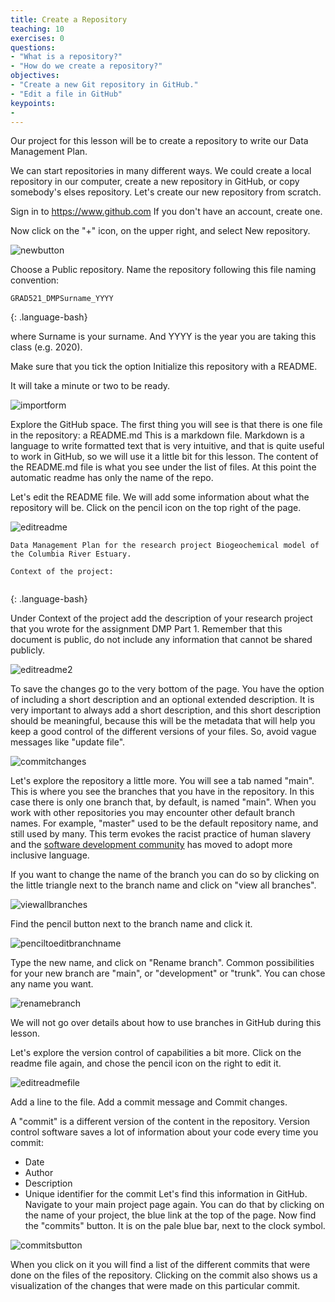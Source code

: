 ```yaml
---
title: Create a Repository
teaching: 10
exercises: 0
questions:
- "What is a repository?"
- "How do we create a repository?"
objectives:
- "Create a new Git repository in GitHub."
- "Edit a file in GitHub"
keypoints:
- 
---
```



Our project for this lesson will be to create a repository to write our Data Management Plan. 

We can start repositories in many different ways. We could create a local repository in our computer, create a new repository in GitHub, or copy somebody's elses repository. Let's create our new repository from scratch. 

Sign in to https://www.github.com If you don't have an account, create one. 

Now click on the "+" icon, on the upper right, and select New repository. 

![newbutton](../fig/new_newbutton.png)

Choose a Public repository. Name the repository following this file naming convention: 

~~~
GRAD521_DMPSurname_YYYY 
~~~
{: .language-bash}

where Surname is your surname. And YYYY is the year you are taking this class (e.g. 2020).

Make sure that you tick the option Initialize this repository with a README.

It will take a minute or two to be ready.

![importform](../fig/new_initializerepo.png)


Explore the GitHub space. The first thing you will see is that there is one file in the repository: a README.md This is a markdown file. Markdown is a language to write formatted text that is very intuitive, and that is quite useful to work in GitHub, so we will use it a little bit for this lesson. The content of the README.md file is what you see under the list of files. At this point the automatic readme has only the name of the repo. 

Let's edit the README file. We will add some information about what the repository will be. Click on the pencil icon on the top right of the page. 

![editreadme](../fig/edit_readme_1.png)

~~~
Data Management Plan for the research project Biogeochemical model of the Columbia River Estuary.

Context of the project:


~~~
{: .language-bash}

Under Context of the project add the description of your research project that you wrote for the assignment DMP Part 1. Remember that this document is public, do not include any information that cannot be shared publicly.

![editreadme2](../fig/edit_readme_2.png)

To save the changes go to the very bottom of the page. You have the option of including a short description and an optional extended description. It is very important to always add a short description, and this short description should be meaningful, because this will be the metadata that will help you keep a good control of the different versions of your files. So, avoid vague messages like "update file".

![commitchanges](../fig/import_commit_changes.png)

Let's explore the repository a little more. You will see a tab named "main". This is where you see the branches that you have in the repository. In this case there is only one branch that, by default, is named "main". When you work with other repositories you may encounter other default branch names. For example, "master" used to be the default repository name, and still used by many. This term evokes the racist practice of human slavery and the [software development community](https://github.com/github/renaming) has moved to adopt more inclusive language. 

If you want to change the name of the branch you can do so by clicking on the little triangle next to the branch name and click on "view all branches".

![viewallbranches](../fig/view_all_branches.png)

Find the pencil button next to the branch name and click it. 

![penciltoeditbranchname](../fig/pencil_to_edit_branch_name.png)

Type the new name, and click on "Rename branch". Common possibilities for your new branch are "main", or "development" or "trunk". You can chose any name you want. 

![renamebranch](../fig/rename_branch.png)

We will not go over details about how to use branches in GitHub during this lesson. 

Let's explore the version control of capabilities a bit more. Click on the readme file again, and chose the pencil icon on the right to edit it. 

![editreadmefile](../fig/edit_readme_file.png)

Add a line to the file. Add a commit message and Commit changes. 

A "commit" is a different version of the content in the repository. Version control software saves a lot of information about your code every time you commit: 
* Date
* Author
* Description
* Unique identifier for the commit
Let's find this information in GitHub. Navigate to your main project page again. You can do that by clicking on the name of your project, the blue link at the top of the page. Now find the "commits" button. It is on the pale blue bar, next to the clock symbol. 

![commitsbutton](../fig/commits_button.png)

When you click on it you will find a list of the different commits that were done on the files of the repository. Clicking on the commit also shows us a visualization of the changes that were made on this particular commit. 






